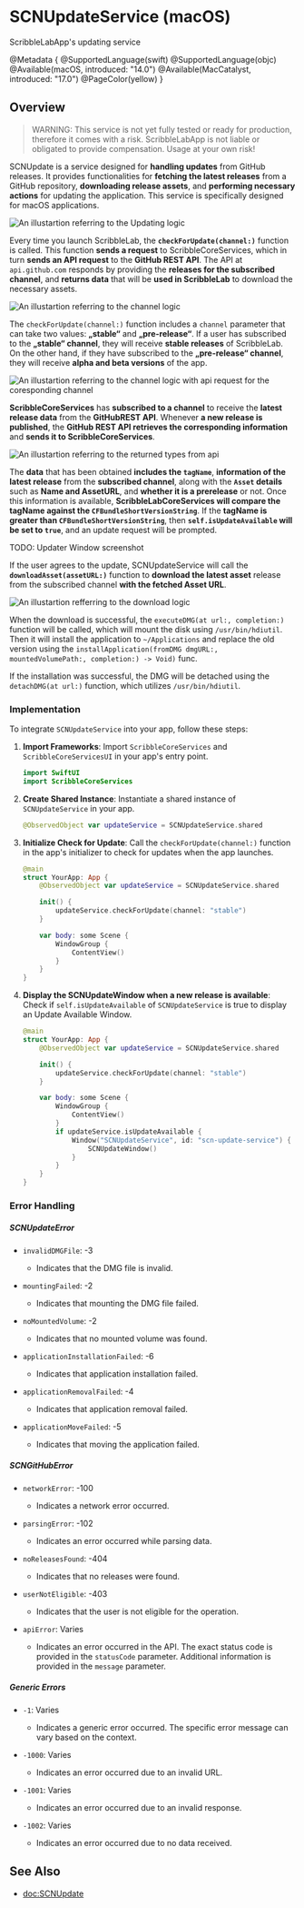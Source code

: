 # SCNUpdateService (macOS)

ScribbleLabApp's updating service

@Metadata {
    @SupportedLanguage(swift) 
    @SupportedLanguage(objc)
    @Available(macOS, introduced: "14.0")
    @Available(MacCatalyst, introduced: "17.0")
    @PageColor(yellow)
}

## Overview

> WARNING: 
> This service is not yet fully tested or ready for production, therefore it comes with a risk. ScribbleLabApp is not liable or obligated to provide compensation. Usage at your own risk!

SCNUpdate is a service designed for **handling updates** from GitHub releases. It provides functionalities for **fetching the latest releases** from a GitHub repository, **downloading release assets**, and **performing necessary actions** for updating the application. This service is specifically designed for macOS applications.

![An illustartion referring to the Updating logic](updateHandlers)

Every time you launch ScribbleLab, the **`checkForUpdate(channel:)`** function is called. This function **sends a request** to ScribbleCoreServices, which in turn **sends an API request** to the **GitHub REST API**. The API at `api.github.com` responds by providing the **releases for the subscribed channel**, and **returns data** that will be **used in ScribbleLab** to download the necessary assets.

![An illustartion referring to the channel logic](update_channels)

The `checkForUpdate(channel:)` function includes a `channel` parameter that can take two values: **„stable“** and **„pre-release“**. If a user has subscribed to the **„stable“ channel**, they will receive **stable releases** of ScribbleLab. On the other hand, if they have subscribed to the **„pre-release“ channel**, they will receive **alpha and beta versions** of the app.

![An illustartion referring to the channel logic with api request for the coresponding channel](channel_api)

**ScribbleCoreServices** has **subscribed to a channel** to receive the **latest release data** from the **GitHubREST API**. Whenever **a new release is published**, the **GitHub REST API retrieves the corresponding information** and **sends it to ScribbleCoreServices**.

![An illustartion referring to the returned types from api](response_api_updater)

The **data** that has been obtained **includes the `tagName`**, **information of the latest release** from the **subscribed channel**, along with the **`Asset` details** such as **Name and AssetURL**, and **whether it is a prerelease** or not. Once this information is available, **ScribbleLabCoreServices will compare the tagName against the `CFBundleShortVersionString`**. If the **tagName is greater than `CFBundleShortVersionString`**, then **`self.isUpdateAvailable` will be set to `true`**, and an update request will be prompted.

<!-->TODO: Updater Window screenshot<!-->

If the user agrees to the update, SCNUpdateService will call the **`downloadAsset(assetURL:)`** function to **download the latest asset** release from the subscribed channel **with the fetched Asset URL**.

![An illustartion refferring to the download logic](download_asset)

When the download is successful, the `executeDMG(at url:, completion:)` function will be called, which will mount the disk using `/usr/bin/hdiutil`. Then it will install the application to `~/Applications` and replace the old version using the `installApplication(fromDMG dmgURL:, mountedVolumePath:, completion:) -> Void)` func.

If the installation was successful, the DMG will be detached using the `detachDMG(at url:)` function, which utilizes `/usr/bin/hdiutil`.

### Implementation

To integrate `SCNUpdateService` into your app, follow these steps:

1. **Import Frameworks**: Import `ScribbleCoreServices` and `ScribbleCoreServicesUI` in your app's entry point.

    ```swift
    import SwiftUI
    import ScribbleCoreServices
    ```

2. **Create Shared Instance**: Instantiate a shared instance of `SCNUpdateService` in your app.

    ```swift
    @ObservedObject var updateService = SCNUpdateService.shared
    ```

3. **Initialize Check for Update**: Call the `checkForUpdate(channel:)` function in the app's initializer to check for updates when the app launches.

    ```swift
    @main
    struct YourApp: App {
        @ObservedObject var updateService = SCNUpdateService.shared

        init() {
            updateService.checkForUpdate(channel: "stable")
        }

        var body: some Scene {
            WindowGroup {
                ContentView()
            }
        }
    }
    ```

4. **Display the SCNUpdateWindow when a new release is available**: Check if `self.isUpdateAvailable` of `SCNUpdateService` is true to display an Update Available Window.

    ```swift
    @main
    struct YourApp: App {
        @ObservedObject var updateService = SCNUpdateService.shared
    
        init() {
            updateService.checkForUpdate(channel: "stable")
        }
    
        var body: some Scene {
            WindowGroup {
                ContentView()
            }
            if updateService.isUpdateAvailable {
                Window("SCNUpdateService", id: "scn-update-service") {
                    SCNUpdateWindow()
                }
            }
        }
    }
    ```

### Error Handling

##### SCNUpdateError

- `invalidDMGFile`: -3
  - Indicates that the DMG file is invalid.

- `mountingFailed`: -2
  - Indicates that mounting the DMG file failed.

- `noMountedVolume`: -2
  - Indicates that no mounted volume was found.

- `applicationInstallationFailed`: -6
  - Indicates that application installation failed.

- `applicationRemovalFailed`: -4
  - Indicates that application removal failed.

- `applicationMoveFailed`: -5
  - Indicates that moving the application failed.

##### SCNGitHubError

- `networkError`: -100
  - Indicates a network error occurred.

- `parsingError`: -102
  - Indicates an error occurred while parsing data.

- `noReleasesFound`: -404
  - Indicates that no releases were found.

- `userNotEligible`: -403
  - Indicates that the user is not eligible for the operation.

- `apiError`: Varies
  - Indicates an error occurred in the API. The exact status code is provided in the `statusCode` parameter. Additional information is provided in the `message` parameter.

##### Generic Errors

- `-1`: Varies
  - Indicates a generic error occurred. The specific error message can vary based on the context.

- `-1000`: Varies
  - Indicates an error occurred due to an invalid URL.

- `-1001`: Varies
  - Indicates an error occurred due to an invalid response.

- `-1002`: Varies
  - Indicates an error occurred due to no data received.

## See Also

- <doc:SCNUpdate>
